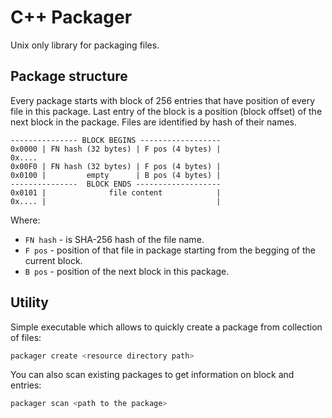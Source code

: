 # C++ Packager
Unix only library for packaging files.

## Package structure
Every package starts with block of 256 entries that have position of every file in this package.
Last entry of the block is a position (block offset) of the next block in the package. Files are identified
by hash of their names.
```
--------------- BLOCK BEGINS ------------------
0x0000 | FN hash (32 bytes) | F pos (4 bytes) |
0x....
0x00F0 | FN hash (32 bytes) | F pos (4 bytes) |
0x0100 |         empty      | B pos (4 bytes) |
---------------  BLOCK ENDS -------------------
0x0101 |              file content            |
0x.... |                                      |
```
Where:
 * `FN hash` - is SHA-256 hash of the file name. 
 * `F pos` -  position of that file in package starting from the begging of the current block.
 * `B pos` - position of the next block in this package.

## Utility
Simple executable which allows to quickly create a package from collection of files:
```bash
packager create <resource directory path>
```

You can also scan existing packages to get information on block and entries:
```bash
packager scan <path to the package>
```
